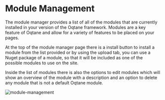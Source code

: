 # Module Management

The module manager provides a list of all of the modules that are currently installed in your version of the Oqtane framework. Modules are a key feature of Oqtane and allow for a variety of features to be placed on your pages. 

At the top of the module manager page there is a install button to install a module from the list provided or by using the upload tab, you can use a Nuget package of a module, so that it will be included as one of the possible modules to use on the site.

Inside the list of modules there is also the options to edit modules which will show an overview of the module with a description and an option to delete any module that is not a default Oqtane module.

![module-management](./assets/module-management.png)